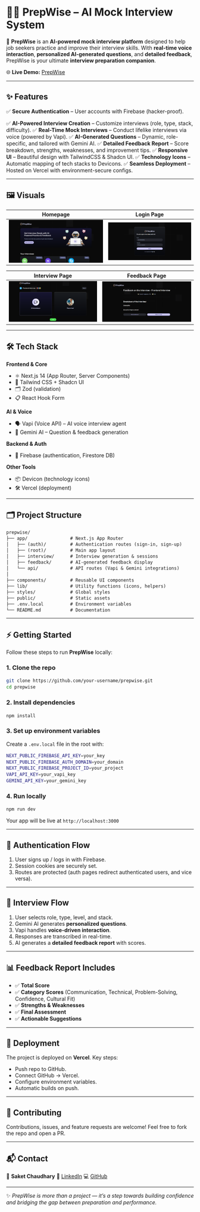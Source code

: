# 🧑‍💼 PrepWise – AI Mock Interview System

🚀 **PrepWise** is an **AI-powered mock interview platform** designed to help job seekers practice and improve their interview skills.
With **real-time voice interaction**, **personalized AI-generated questions**, and **detailed feedback**, PrepWise is your ultimate **interview preparation companion**.

🌐 **Live Demo:** [PrepWise](https://ai-mock-interview-puce-tau.vercel.app/)

---

## ✨ Features

✅ **Secure Authentication** – User accounts with Firebase (hacker-proof).

✅ **AI-Powered Interview Creation** – Customize interviews (role, type, stack, difficulty).
✅ **Real-Time Mock Interviews** – Conduct lifelike interviews via voice (powered by Vapi).
✅ **AI-Generated Questions** – Dynamic, role-specific, and tailored with Gemini AI.
✅ **Detailed Feedback Report** – Score breakdown, strengths, weaknesses, and improvement tips.
✅ **Responsive UI** – Beautiful design with TailwindCSS & Shadcn UI.
✅ **Technology Icons** – Automatic mapping of tech stacks to Devicons.
✅ **Seamless Deployment** – Hosted on Vercel with environment-secure configs.

---

## 🖼️ Visuals

| Homepage                                                               | Login Page                                                           |
| ---------------------------------------------------------------------- | -------------------------------------------------------------------- |
| ![Homepage](Images/HomePage.png) | ![Login](Images/Loginpage.png)        |

| Interview Page                                                         | Feedback Page                                                        |
| ---------------------------------------------------------------------- | -------------------------------------------------------------------- |
| ![Interview](Images/Interviewpage.png)    | ![Feedback](Images/Feedbackpage.png) |

---

## 🛠️ Tech Stack

**Frontend & Core**

* ⚛️ Next.js 14 (App Router, Server Components)
* 🎨 Tailwind CSS + Shadcn UI
* 🗂 Zod (validation)
* 📋 React Hook Form

**AI & Voice**

* 🗣️ Vapi (Voice API) – AI voice interview agent
* 🤖 Gemini AI – Question & feedback generation

**Backend & Auth**

* 🔑 Firebase (authentication, Firestore DB)

**Other Tools**

* 📦 Devicon (technology icons)
* 🛠 Vercel (deployment)

---

## 🗂️ Project Structure

```
prepwise/
├── app/                # Next.js App Router
│   ├── (auth)/         # Authentication routes (sign-in, sign-up)
│   ├── (root)/         # Main app layout
│   ├── interview/      # Interview generation & sessions
│   ├── feedback/       # AI-generated feedback display
│   └── api/            # API routes (Vapi & Gemini integrations)
│
├── components/         # Reusable UI components
├── lib/                # Utility functions (icons, helpers)
├── styles/             # Global styles
├── public/             # Static assets
├── .env.local          # Environment variables
└── README.md           # Documentation
```

---

## ⚡ Getting Started

Follow these steps to run **PrepWise** locally:

### 1. Clone the repo

```bash
git clone https://github.com/your-username/prepwise.git
cd prepwise
```

### 2. Install dependencies

```bash
npm install
```

### 3. Set up environment variables

Create a `.env.local` file in the root with:

```bash
NEXT_PUBLIC_FIREBASE_API_KEY=your_key
NEXT_PUBLIC_FIREBASE_AUTH_DOMAIN=your_domain
NEXT_PUBLIC_FIREBASE_PROJECT_ID=your_project
VAPI_API_KEY=your_vapi_key
GEMINI_API_KEY=your_gemini_key
```

### 4. Run locally

```bash
npm run dev
```

Your app will be live at `http://localhost:3000`

---

## 🔐 Authentication Flow

1. User signs up / logs in with Firebase.
2. Session cookies are securely set.
3. Routes are protected (auth pages redirect authenticated users, and vice versa).

---

## 🎤 Interview Flow

1. User selects role, type, level, and stack.
2. Gemini AI generates **personalized questions**.
3. Vapi handles **voice-driven interaction**.
4. Responses are transcribed in real-time.
5. AI generates a **detailed feedback report** with scores.

---

## 📊 Feedback Report Includes

* ✅ **Total Score**
* ✅ **Category Scores** (Communication, Technical, Problem-Solving, Confidence, Cultural Fit)
* ✅ **Strengths & Weaknesses**
* ✅ **Final Assessment**
* ✅ **Actionable Suggestions**

---

## 🚀 Deployment

The project is deployed on **Vercel**.
Key steps:

* Push repo to GitHub.
* Connect GitHub → Vercel.
* Configure environment variables.
* Automatic builds on push.

---

## 🤝 Contributing

Contributions, issues, and feature requests are welcome!
Feel free to fork the repo and open a PR.

---

## 📬 Contact

👤 **Saket Chaudhary**
🔗 [LinkedIn](https://www.linkedin.com/in/saket-chaudhary)
💻 [GitHub](https://github.com/Saket22-CS)

---

✨ *PrepWise is more than a project — it’s a step towards building confidence and bridging the gap between preparation and performance.*
